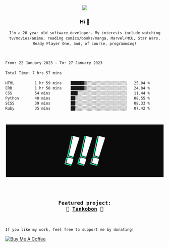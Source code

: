 <div align="center">
  <img src="https://media4.giphy.com/media/Nx0rz3jtxtEre/giphy.gif" width="auto" height="100px">
  <h3>Hi 👋</h3>
  <p><code>I'm a 20 year old software developer. My interests include watching tv/movies/anime, reading comics/books/manga, Marvel/MCU, Star Wars, Ready Player One, and, of course, programming!</code></p>
  <br>
</div>



```text
From: 22 January 2023 - To: 27 January 2023

Total Time: 7 hrs 57 mins

HTML         1 hr 59 mins    ██████▒░░░░░░░░░░░░░░░░░░   25.04 %
ERB          1 hr 58 mins    ██████▒░░░░░░░░░░░░░░░░░░   24.84 %
CSS          54 mins         ███░░░░░░░░░░░░░░░░░░░░░░   11.44 %
Python       40 mins         ██░░░░░░░░░░░░░░░░░░░░░░░   08.55 %
SCSS         39 mins         ██░░░░░░░░░░░░░░░░░░░░░░░   08.33 %
Ruby         35 mins         ██░░░░░░░░░░░░░░░░░░░░░░░   07.42 %
```



<pre>
  <p align="center"><a href="https://tankobon.fly.dev"><img src="https://github.com/crxssed7/tankobon/raw/master/brand/header.png?raw=true" width="500px" height="auto" /></a></p>
  <h3 align="center"> Featured project: <br>📖 <a href="https://tankobon.fly.dev">Tankobon</a> 📖</h3>
</pre>

`If you like my work, feel free to support me by donating!`

<a href="https://www.buymeacoffee.com/crxssed" target="_blank"><img src="https://cdn.buymeacoffee.com/buttons/v2/default-yellow.png" alt="Buy Me A Coffee" style="height: 60px !important;width: 217px !important;" ></a>
